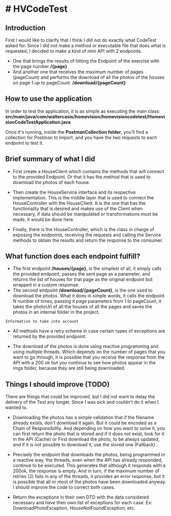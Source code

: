 # # HVCodeTest
## Introduction


First I would like to clarify that I think I did not do exactly what CodeTest asked for. Since I did not make a method or executable file that does what is requested, I decided to make a kind of mini API with 2 endpoints.
 - One that brings the results of hitting the Endpoint of the exercise with the page number **/{page}**
 - And another one that receives the maximum number of pages (pageCount) and performs the download of all the photos of the houses on page 1 up to pageCount. **/download/{pageCount}**

## How to use the application

In order to test the application, it is as simple as executing the main class: **src/main/java/com/waltercasis/homevision/homevisioncodetest/HomevisionCodeTestApplication.java**

Once it's running, inside the **PostmanCollection folder**, you'll find a collection for Postman to import, and you have the two requests to each endpoint to test it.

## Brief summary of what I did

- First create a HouseClient which contains the methods that will connect to the provided Endpoint. Or that it has the method that is used to download the photos of each house.

- Then create the HouseService interface and its respective implementation. This is the middle layer that is used to connect the HouseController with the HouseClient. It is the one that has the functionality that is desired and makes use of the Client when necessary, if data should be manipulated or transformations must be made, it would be done here.

- Finally, there is the HouseController, which is the class in charge of exposing the endpoints, receiving the requests and calling the Service methods to obtain the results and return the response to the consumer.

## What function does each endpoint fulfill?

- The first endpoint **/houses/{page}**, is the simplest of all, it simply calls the provided endpoint, passes the sent page as a parameter, and returns the list of houses for that page as the original endpoint but wrapped in a custom response.
- The second endpoint **/download/{pageCount}**, is the one used to download the photos. What it does in simple words, it calls the endpoint N number of times, passing it page parameters from 1 to pageCount, it takes the photoUrl of all the houses of all the pages and saves the photos in an internal folder in the project.

`Information to take into account`

- All methods have a retry scheme in case certain types of exceptions are returned by the provided endpoint.

- The download of the photos is done using reactive programming and using multiple threads. Which depends on the number of pages that you want to go through, it is possible that you receive the response from the API with a 200 ok but you continue to see how photos appear in the imgs folder, because they are still being downloaded.

## Things I should improve (TODO)

There are things that could be improved, but I did not want to delay the delivery of the Test any longer. Since I was sick and couldn't do it when I wanted to.

 - Downloading the photos has a simple validation that if the filename already exists, don't download it again. But it could be encoded as a Chain of Responsibility. And depending on how you want to solve it, you can first return the photo that is stored and if it does not exist, look for it in the API (Cache) or First download the photo, to be always updated, and if it is not possible to download it, use the stored one (Fallback) .

- Precisely the endpoint that downloads the photos, being programmed in a reactive way, the threads, even when the API has already responded, continue to be executed. This generates that although it responds with a 200ok, the response is empty. And in turn, if the maximum number of retries (2) fails in any of the threads, it provides an error response, but it is possible that all or most of the photos have been downloaded anyway. I should improve the code to correct both cases.

- Return the exceptions in their own DTO with the data considered necessary and have their own list of exceptions for each case. Ex: DownloadPhotoException, HouseNotFoundException, etc.

